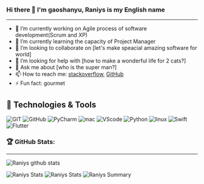 ### Hi there 👋 I'm gaoshanyu, Raniys is my English name
---

- 🔭 I’m currently working on Agile process of software development(Scrum and XP)
- 🌱 I’m currently learning the capacity of Project Manager
- 👯 I’m looking to collaborate on [let's make speacial amazing software for world]
- 🤔 I’m looking for help with [how to make a wonderful life for 2 cats?]
- 💬 Ask me about [who is the super man?]
- 📫 How to reach me: [stackoverflow](https://stackoverflow.com/users/3367915/raniys), [GitHub](https://github.com/gaoshanyu)
- ⚡ Fun fact: gourmet

## 🔧 Technologies & Tools
![GIT](https://img.shields.io/badge/git-%23F05033.svg?style=for-the-badge&logo=git&logoColor=white)
![GitHub](https://img.shields.io/badge/github-%23121011.svg?style=for-the-badge&logo=github&logoColor=white)
![PyCharm](https://img.shields.io/badge/pycharm-143?style=for-the-badge&logo=pycharm&logoColor=black&color=black&labelColor=green)
![mac](https://img.shields.io/badge/macos-FCC624?style=for-the-badge&logo=macos&logoColor=white&labelColor=black&color=black)
![VScode](https://img.shields.io/badge/VisualStudioCode-0078d7.svg?style=for-the-badge&logo=visual-studio-code&logoColor=white)
![Python](https://img.shields.io/badge/python-%2314354C.svg?style=for-the-badge&logo=python&logoColor=white)
![linux](https://img.shields.io/badge/Linux-FCC624?style=for-the-badge&logo=linux&logoColor=black)
![Swift](https://img.shields.io/badge/Swift-F43737?style=for-the-badge&logo=swift&logoColor=white&labelColor=red&color=red)
![Flutter](https://img.shields.io/badge/Flutter-F43737?style=for-the-badge&logo=flutter&logoColor=blue&labelColor=black&color=black)


### 🏆 GitHub Stats:
---
![Raniys github stats](https://github-readme-stats.vercel.app/api?username=gaoshanyu&theme=radical&show_icons=true&count_private=true)

![Raniys Stats](https://github-profile-summary-cards.vercel.app/api/cards/repos-per-language?username=gaoshanyu&theme=solarized_dark)
![Raniys Stats](https://github-profile-summary-cards.vercel.app/api/cards/most-commit-language?username=gaoshanyu&theme=solarized_dark)
![Raniys Summary](https://github-profile-summary-cards.vercel.app/api/cards/profile-details?username=gaoshanyu&theme=solarized_dark)
